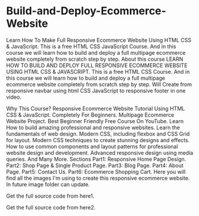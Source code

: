 # Build-and-Deploy-Ecommerce-Website
Learn How To Make Full Responsive Ecommerce Website Using HTML CSS &amp; JavaScript. This is a free HTML CSS JavaScript Course. And in this course we will learn how to build and deploy a full multipage ecommerce website completely from scratch step by step.
About this course
LEARN HOW TO BUILD AND DEPLOY FULL RESPONSIVE ECOMMERCE WEBSITE USING HTML CSS & JAVASCRIPT. This is a free HTML CSS Course. And in this course we will learn how to build and deploy a full multipage ecommerce website completely from scratch step by step. Will Create from responsive navbar using html CSS JavaScript to responsive footer in one video.

Why This Course?
Responsive Ecommerce Website Tutorial Using HTML CSS & JavaScript.
Completely For Beginners.
Multipage Ecommerce Website Project.
Best Beginner Friendly Free Course On YouTube.
Learn How to build amazing professional and responsive websites.
Learn the fundamentals of web design.
Modern CSS, including flexbox and CSS Grid for layout.
Modern CSS techniques to create stunning designs and effects.
How to use common components and layout patterns for professional website design and development.
Advanced responsive design using media queries.
And Many More.
Sections
Part1: Responsive Home Page Design.
Part2: Shop Page & Single Product Page.
Part3: Blog Page.
Part4: About Page.
Part5: Contact Us.
Part6: Ecommerce Shopping Cart.
Here you will find all the images I'm using to create this responsive ecommerce website. In future image folder can update.

Get the full source code from here1.

Get the full source code from here2.
